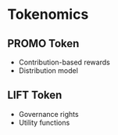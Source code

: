 # Tokenomics

## PROMO Token
- Contribution-based rewards
- Distribution model

## LIFT Token
- Governance rights
- Utility functions
